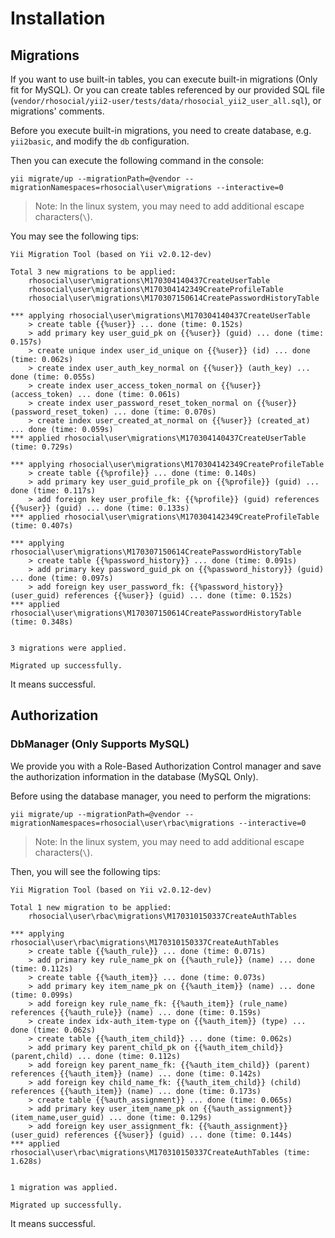# Installation

## Migrations

If you want to use built-in tables, you can execute built-in migrations (Only fit for MySQL).
Or you can create tables referenced by our provided SQL file (`vendor/rhosocial/yii2-user/tests/data/rhosocial_yii2_user_all.sql`), or migrations' comments.

Before you execute built-in migrations, you need to create database, e.g. `yii2basic`,
and modify the `db` configuration.

Then you can execute the following command in the console:
```
yii migrate/up --migrationPath=@vendor --migrationNamespaces=rhosocial\user\migrations --interactive=0
```

> Note: In the linux system, you may need to add additional escape characters(`\`).

You may see the following tips:
```
Yii Migration Tool (based on Yii v2.0.12-dev)

Total 3 new migrations to be applied:
	rhosocial\user\migrations\M170304140437CreateUserTable
	rhosocial\user\migrations\M170304142349CreateProfileTable
	rhosocial\user\migrations\M170307150614CreatePasswordHistoryTable

*** applying rhosocial\user\migrations\M170304140437CreateUserTable
    > create table {{%user}} ... done (time: 0.152s)
    > add primary key user_guid_pk on {{%user}} (guid) ... done (time: 0.157s)
    > create unique index user_id_unique on {{%user}} (id) ... done (time: 0.062s)
    > create index user_auth_key_normal on {{%user}} (auth_key) ... done (time: 0.055s)
    > create index user_access_token_normal on {{%user}} (access_token) ... done (time: 0.061s)
    > create index user_password_reset_token_normal on {{%user}} (password_reset_token) ... done (time: 0.070s)
    > create index user_created_at_normal on {{%user}} (created_at) ... done (time: 0.059s)
*** applied rhosocial\user\migrations\M170304140437CreateUserTable (time: 0.729s)

*** applying rhosocial\user\migrations\M170304142349CreateProfileTable
    > create table {{%profile}} ... done (time: 0.140s)
    > add primary key user_guid_profile_pk on {{%profile}} (guid) ... done (time: 0.117s)
    > add foreign key user_profile_fk: {{%profile}} (guid) references {{%user}} (guid) ... done (time: 0.133s)
*** applied rhosocial\user\migrations\M170304142349CreateProfileTable (time: 0.407s)

*** applying rhosocial\user\migrations\M170307150614CreatePasswordHistoryTable
    > create table {{%password_history}} ... done (time: 0.091s)
    > add primary key password_guid_pk on {{%password_history}} (guid) ... done (time: 0.097s)
    > add foreign key user_password_fk: {{%password_history}} (user_guid) references {{%user}} (guid) ... done (time: 0.152s)
*** applied rhosocial\user\migrations\M170307150614CreatePasswordHistoryTable (time: 0.348s)


3 migrations were applied.

Migrated up successfully.
```

It means successful.

## Authorization

### DbManager (Only Supports MySQL)

We provide you with a Role-Based Authorization Control manager and save the authorization information in the database (MySQL Only).

Before using the database manager, you need to perform the migrations:
```
yii migrate/up --migrationPath=@vendor --migrationNamespaces=rhosocial\user\rbac\migrations --interactive=0
```

> Note: In the linux system, you may need to add additional escape characters(`\`).

Then, you will see the following tips:
```
Yii Migration Tool (based on Yii v2.0.12-dev)

Total 1 new migration to be applied:
	rhosocial\user\rbac\migrations\M170310150337CreateAuthTables

*** applying rhosocial\user\rbac\migrations\M170310150337CreateAuthTables
    > create table {{%auth_rule}} ... done (time: 0.071s)
    > add primary key rule_name_pk on {{%auth_rule}} (name) ... done (time: 0.112s)
    > create table {{%auth_item}} ... done (time: 0.073s)
    > add primary key item_name_pk on {{%auth_item}} (name) ... done (time: 0.099s)
    > add foreign key rule_name_fk: {{%auth_item}} (rule_name) references {{%auth_rule}} (name) ... done (time: 0.159s)
    > create index idx-auth_item-type on {{%auth_item}} (type) ... done (time: 0.062s)
    > create table {{%auth_item_child}} ... done (time: 0.062s)
    > add primary key parent_child_pk on {{%auth_item_child}} (parent,child) ... done (time: 0.112s)
    > add foreign key parent_name_fk: {{%auth_item_child}} (parent) references {{%auth_item}} (name) ... done (time: 0.142s)
    > add foreign key child_name_fk: {{%auth_item_child}} (child) references {{%auth_item}} (name) ... done (time: 0.173s)
    > create table {{%auth_assignment}} ... done (time: 0.065s)
    > add primary key user_item_name_pk on {{%auth_assignment}} (item_name,user_guid) ... done (time: 0.129s)
    > add foreign key user_assignment_fk: {{%auth_assignment}} (user_guid) references {{%user}} (guid) ... done (time: 0.144s)
*** applied rhosocial\user\rbac\migrations\M170310150337CreateAuthTables (time: 1.628s)


1 migration was applied.

Migrated up successfully.
```
It means successful.


